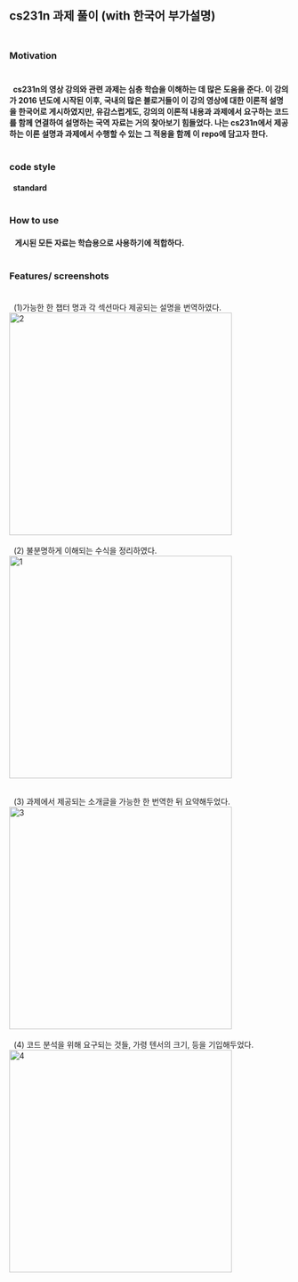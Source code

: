 ## **cs231n 과제 풀이 (with 한국어 부가설명)**<br><br>
### **Motivation**<br><br>
#### &nbsp;&nbsp;cs231n의 영상 강의와 관련 과제는 심층 학습을 이해하는 데 많은 도움을 준다. 이 강의가 2016 년도에 시작된 이후, 국내의 많은 블로거들이 이 강의 영상에 대한 이론적 설명을 한국어로 게시하였지만, 유감스럽게도, 강의의 이론적 내용과 과제에서 요구하는 코드를 함께 연결하여 설명하는 국역 자료는 거의 찾아보기 힘들었다. 나는 cs231n에서 제공하는 이론 설명과 과제에서 수행할 수 있는 그 적용을 함께 이 repo에 담고자 한다.<br><br>
### **code style**<br>
#### &nbsp;&nbsp;standard<br><br>
### **How to use**<br>
#### &nbsp;&nbsp; 게시된 모든 자료는 학습용으로 사용하기에 적합하다.<br><br>
### **Features/ screenshots**<br><br>

&nbsp;&nbsp;(1)가능한 한 챕터 명과 각 섹션마다 제공되는 설명을 번역하였다.
<img width="400" alt="2" src="https://user-images.githubusercontent.com/66242400/87753751-420e9180-c83e-11ea-9bb1-e32efc69b616.png"><br><br>
&nbsp;&nbsp;(2) 불분명하게 이해되는 수식을 정리하였다.
<img width="400" alt="1" src="https://user-images.githubusercontent.com/66242400/87753744-3cb14700-c83e-11ea-823d-acc646c21924.png"><br><br>

&nbsp;&nbsp;(3) 과제에서 제공되는 소개글을 가능한 한 번역한 뒤 요약해두었다.
<img width="400" alt="3" src="https://user-images.githubusercontent.com/66242400/87753753-42a72800-c83e-11ea-8502-2f403c2f273c.png">
<br><br>
&nbsp;&nbsp;(4) 코드 분석을 위해 요구되는 것들, 가령 텐서의 크기, 등을 기입해두었다.
<img width="400" alt="4" src="https://user-images.githubusercontent.com/66242400/87753756-433fbe80-c83e-11ea-9d8e-4f77c1034a32.png">
